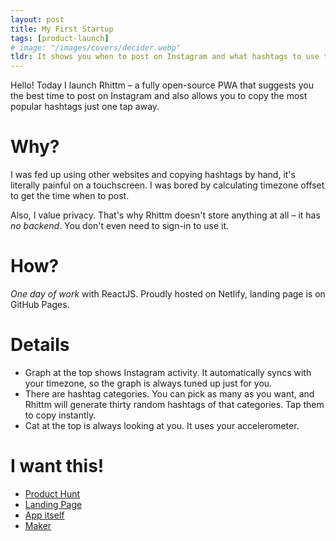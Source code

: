 ```yaml
---
layout: post
title: My First Startup
tags: [product-launch]
# image: "/images/covers/decider.webp"
tldr: It shows you when to post on Instagram and what hashtags to use to get more views.
---
```


Hello! Today I launch Rhittm – a fully open-source PWA that suggests you the best time to post on Instagram and also allows you to copy the most popular hashtags just one tap away.

# Why?

I was fed up using other websites and copying hashtags by hand, it's literally painful on a touchscreen. I was bored by calculating timezone offset to get the time when to post.

Also, I value privacy. That's why Rhittm doesn't store anything at all – it has _no backend_. You don't even need to sign-in to use it.

# How?

_One day of work_ with ReactJS. Proudly hosted on Netlify, landing page is on GitHub Pages.

# Details

-  Graph at the top shows Instagram activity. It automatically syncs with your timezone, so the graph is always tuned up just for you.
-  There are hashtag categories. You can pick as many as you want, and Rhittm will generate thirty random hashtags of that categories. Tap them to copy instantly.
-  Cat at the top is always looking at you. It uses your accelerometer.

# I want this!

-  [Product Hunt](https://www.producthunt.com/posts/rhittm)
-  [Landing Page](https://rhittm.github.io)
-  [App itself](https://rhittm.netlify.com)
-  [Maker](https://miloslav.website)
